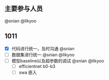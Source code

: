 ## 主要参与人员
@snian
@likyoo


## 1011

- [x] 代码进行统一，及时沟通 @snian
- [ ] 数据集进行统一 @snian @likyoo
- [ ] 模型baseline以及超参数的调试 @snian @likyoo
  - [ ] efficientnet b0-b3
  - [ ] swa 嵌入
